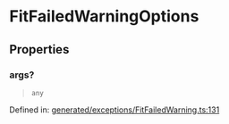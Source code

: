 # FitFailedWarningOptions

## Properties

### args?

> `any`

Defined in:  [generated/exceptions/FitFailedWarning.ts:131](https://github.com/transitive-bullshit/scikit-learn-ts/blob/122b3c0/packages/sklearn/src/generated/exceptions/FitFailedWarning.ts#L131)
